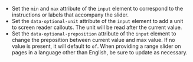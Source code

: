 - Set the `min` and `max` attribute of the `input` element to correspond to the instructions or labels that accompany the slider.
- Set the `data-optional-unit` attribute of the `input` element to add a unit to screen reader callouts. The unit will be read after the current value.
- Set the `data-optional-preposition` attribute of the `input` element to change the preposition between current value and max value. If no value is present, it will default to `of`. When providing a range slider on pages in a language other than English, be sure to update as necessary.